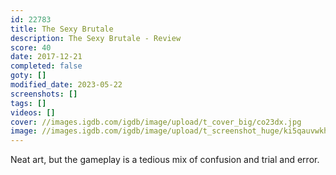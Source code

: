 ```yaml
---
id: 22783
title: The Sexy Brutale
description: The Sexy Brutale - Review
score: 40
date: 2017-12-21
completed: false
goty: []
modified_date: 2023-05-22
screenshots: []
tags: []
videos: []
cover: //images.igdb.com/igdb/image/upload/t_cover_big/co23dx.jpg
image: //images.igdb.com/igdb/image/upload/t_screenshot_huge/ki5qauvwkhpizuveslwx.jpg
---
```

Neat art, but the gameplay is a tedious mix of confusion and trial and error.